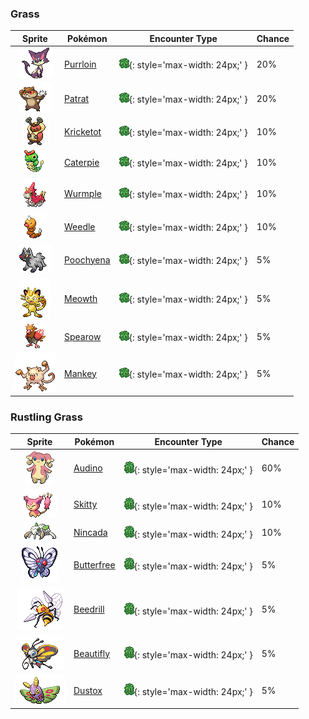 

### Grass

| Sprite | Pokémon | Encounter Type | Chance |
| :---: | --- | :---: | --- |
| ![purrloin](../../assets/sprites/purrloin/front.gif) | [Purrloin](../../pokemon/purrloin.md/) | ![Grass](../../assets/encounter_types/grass.png){: style='max-width: 24px;' } | 20% |
| ![patrat](../../assets/sprites/patrat/front.gif) | [Patrat](../../pokemon/patrat.md/) | ![Grass](../../assets/encounter_types/grass.png){: style='max-width: 24px;' } | 20% |
| ![kricketot](../../assets/sprites/kricketot/front.gif) | [Kricketot](../../pokemon/kricketot.md/) | ![Grass](../../assets/encounter_types/grass.png){: style='max-width: 24px;' } | 10% |
| ![caterpie](../../assets/sprites/caterpie/front.gif) | [Caterpie](../../pokemon/caterpie.md/) | ![Grass](../../assets/encounter_types/grass.png){: style='max-width: 24px;' } | 10% |
| ![wurmple](../../assets/sprites/wurmple/front.gif) | [Wurmple](../../pokemon/wurmple.md/) | ![Grass](../../assets/encounter_types/grass.png){: style='max-width: 24px;' } | 10% |
| ![weedle](../../assets/sprites/weedle/front.gif) | [Weedle](../../pokemon/weedle.md/) | ![Grass](../../assets/encounter_types/grass.png){: style='max-width: 24px;' } | 10% |
| ![poochyena](../../assets/sprites/poochyena/front.gif) | [Poochyena](../../pokemon/poochyena.md/) | ![Grass](../../assets/encounter_types/grass.png){: style='max-width: 24px;' } | 5% |
| ![meowth](../../assets/sprites/meowth/front.gif) | [Meowth](../../pokemon/meowth.md/) | ![Grass](../../assets/encounter_types/grass.png){: style='max-width: 24px;' } | 5% |
| ![spearow](../../assets/sprites/spearow/front.gif) | [Spearow](../../pokemon/spearow.md/) | ![Grass](../../assets/encounter_types/grass.png){: style='max-width: 24px;' } | 5% |
| ![mankey](../../assets/sprites/mankey/front.gif) | [Mankey](../../pokemon/mankey.md/) | ![Grass](../../assets/encounter_types/grass.png){: style='max-width: 24px;' } | 5%

### Rustling Grass

| Sprite | Pokémon | Encounter Type | Chance |
| :---: | --- | :---: | --- |
| ![audino](../../assets/sprites/audino/front.gif) | [Audino](../../pokemon/audino.md/) | ![Rustling Grass](../../assets/encounter_types/rustling_grass.png){: style='max-width: 24px;' } | 60% |
| ![skitty](../../assets/sprites/skitty/front.gif) | [Skitty](../../pokemon/skitty.md/) | ![Rustling Grass](../../assets/encounter_types/rustling_grass.png){: style='max-width: 24px;' } | 10% |
| ![nincada](../../assets/sprites/nincada/front.gif) | [Nincada](../../pokemon/nincada.md/) | ![Rustling Grass](../../assets/encounter_types/rustling_grass.png){: style='max-width: 24px;' } | 10% |
| ![butterfree](../../assets/sprites/butterfree/front.gif) | [Butterfree](../../pokemon/butterfree.md/) | ![Rustling Grass](../../assets/encounter_types/rustling_grass.png){: style='max-width: 24px;' } | 5% |
| ![beedrill](../../assets/sprites/beedrill/front.gif) | [Beedrill](../../pokemon/beedrill.md/) | ![Rustling Grass](../../assets/encounter_types/rustling_grass.png){: style='max-width: 24px;' } | 5% |
| ![beautifly](../../assets/sprites/beautifly/front.gif) | [Beautifly](../../pokemon/beautifly.md/) | ![Rustling Grass](../../assets/encounter_types/rustling_grass.png){: style='max-width: 24px;' } | 5% |
| ![dustox](../../assets/sprites/dustox/front.gif) | [Dustox](../../pokemon/dustox.md/) | ![Rustling Grass](../../assets/encounter_types/rustling_grass.png){: style='max-width: 24px;' } | 5% |
